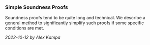 ### Simple Soundness Proofs

Soundness proofs tend to be quite long and technical. We describe a general method to significantly simplify such proofs if some specific conditions are met.

*2022-10-12 by Alex Kampa*